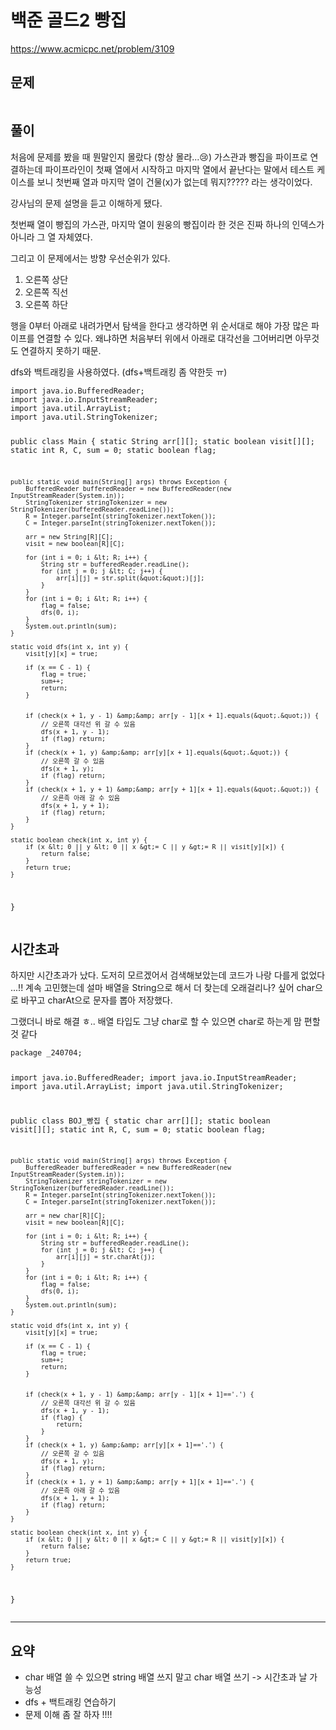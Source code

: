 <h1 id="백준-골드2-빵집">백준 골드2 빵집</h1>
<p><a href="https://www.acmicpc.net/problem/3109">https://www.acmicpc.net/problem/3109</a></p>
<h2 id="문제">문제</h2>
<p><img alt="" src="https://velog.velcdn.com/images/jhh0830/post/5525afbb-513e-450e-b3d9-1867ba29a82e/image.png" /></p>
<h2 id="풀이">풀이</h2>
<p>처음에 문제를 봤을 때 뭔말인지 몰랐다 (항상 몰라...😢)
가스관과 빵집을 파이프로 연결하는데 파이프라인이 첫째 열에서 시작하고 마지막 열에서 끝난다는 말에서 테스트 케이스를 보니 첫번째 열과 마지막 열이 건물(x)가 없는데 뭐지????? 라는 생각이었다.</p>
<p>강사님의 문제 설명을 듣고 이해하게 됐다.</p>
<p>첫번째 열이 빵집의 가스관, 마지막 열이 원웅의 빵집이라 한 것은 진짜 하나의 인덱스가 아니라 그 열 자체였다.</p>
<p>그리고 이 문제에서는 방향 우선순위가 있다.</p>
<ol>
<li>오른쪽 상단</li>
<li>오른쪽 직선</li>
<li>오른쪽 하단</li>
</ol>
<p>행을 0부터 아래로 내려가면서 탐색을 한다고 생각하면 위 순서대로 해야 가장 많은 파이프를 연결할 수 있다.
왜냐하면 처음부터 위에서 아래로 대각선을 그어버리면 아무것도 연결하지 못하기 때문.</p>
<p>dfs와 백트래킹을 사용하였다.
(dfs+백트래킹 좀 약한듯 ㅠ)</p>
<pre><code class="language-java">import java.io.BufferedReader;
import java.io.InputStreamReader;
import java.util.ArrayList;
import java.util.StringTokenizer;

public class Main {
    static String arr[][];
    static boolean visit[][];
    static int R, C, sum = 0;
    static boolean flag;

    public static void main(String[] args) throws Exception {
        BufferedReader bufferedReader = new BufferedReader(new InputStreamReader(System.in));
        StringTokenizer stringTokenizer = new StringTokenizer(bufferedReader.readLine());
        R = Integer.parseInt(stringTokenizer.nextToken());
        C = Integer.parseInt(stringTokenizer.nextToken());

        arr = new String[R][C];
        visit = new boolean[R][C];

        for (int i = 0; i &lt; R; i++) {
            String str = bufferedReader.readLine();
            for (int j = 0; j &lt; C; j++) {
                arr[i][j] = str.split(&quot;&quot;)[j];
            }
        }
        for (int i = 0; i &lt; R; i++) {
            flag = false;
            dfs(0, i);
        }
        System.out.println(sum);
    }

    static void dfs(int x, int y) {
        visit[y][x] = true;

        if (x == C - 1) {
            flag = true;
            sum++;
            return;
        }


        if (check(x + 1, y - 1) &amp;&amp; arr[y - 1][x + 1].equals(&quot;.&quot;)) {
            // 오른쪽 대각선 위 갈 수 있음
            dfs(x + 1, y - 1);
            if (flag) return;
        }
        if (check(x + 1, y) &amp;&amp; arr[y][x + 1].equals(&quot;.&quot;)) {
            // 오른쪽 갈 수 있음
            dfs(x + 1, y);
            if (flag) return;
        }
        if (check(x + 1, y + 1) &amp;&amp; arr[y + 1][x + 1].equals(&quot;.&quot;)) {
            // 오른족 아래 갈 수 있음
            dfs(x + 1, y + 1);
            if (flag) return;
        }
    }

    static boolean check(int x, int y) {
        if (x &lt; 0 || y &lt; 0 || x &gt;= C || y &gt;= R || visit[y][x]) {
            return false;
        }
        return true;
    }
}</code></pre>
<h2 id="시간초과">시간초과</h2>
<p>하지만 시간초과가 났다.
도저히 모르겠어서 검색해보았는데 코드가 나랑 다를게 없었다 ...!!
계속 고민했는데 설마 배열을 String으로 해서 더 찾는데 오래걸리나? 싶어 char으로 바꾸고 charAt으로 문자를 뽑아 저장했다.</p>
<p>그랬더니 바로 해결 ㅎ..
배열 타입도 그냥 char로 할 수 있으면 char로 하는게 맘 편할 것 같다</p>
<pre><code class="language-java">package _240704;

import java.io.BufferedReader;
import java.io.InputStreamReader;
import java.util.ArrayList;
import java.util.StringTokenizer;

public class BOJ_빵집 {
    static char arr[][];
    static boolean visit[][];
    static int R, C, sum = 0;
    static boolean flag;

    public static void main(String[] args) throws Exception {
        BufferedReader bufferedReader = new BufferedReader(new InputStreamReader(System.in));
        StringTokenizer stringTokenizer = new StringTokenizer(bufferedReader.readLine());
        R = Integer.parseInt(stringTokenizer.nextToken());
        C = Integer.parseInt(stringTokenizer.nextToken());

        arr = new char[R][C];
        visit = new boolean[R][C];

        for (int i = 0; i &lt; R; i++) {
            String str = bufferedReader.readLine();
            for (int j = 0; j &lt; C; j++) {
                arr[i][j] = str.charAt(j);
            }
        }
        for (int i = 0; i &lt; R; i++) {
            flag = false;
            dfs(0, i);
        }
        System.out.println(sum);
    }

    static void dfs(int x, int y) {
        visit[y][x] = true;

        if (x == C - 1) {
            flag = true;
            sum++;
            return;
        }


        if (check(x + 1, y - 1) &amp;&amp; arr[y - 1][x + 1]=='.') {
            // 오른쪽 대각선 위 갈 수 있음
            dfs(x + 1, y - 1);
            if (flag) {
                return;
            }
        }
        if (check(x + 1, y) &amp;&amp; arr[y][x + 1]=='.') {
            // 오른쪽 갈 수 있음
            dfs(x + 1, y);
            if (flag) return;
        }
        if (check(x + 1, y + 1) &amp;&amp; arr[y + 1][x + 1]=='.') {
            // 오른족 아래 갈 수 있음
            dfs(x + 1, y + 1);
            if (flag) return;
        }
    }

    static boolean check(int x, int y) {
        if (x &lt; 0 || y &lt; 0 || x &gt;= C || y &gt;= R || visit[y][x]) {
            return false;
        }
        return true;
    }
}</code></pre>
<hr />
<h2 id="요약">요약</h2>
<ul>
<li>char 배열 쓸 수 있으면 string 배열 쓰지 말고 char 배열 쓰기 -&gt; 시간초과 날 가능성</li>
<li>dfs + 백트래킹 연습하기</li>
<li>문제 이해 좀 잘 하자 !!!!</li>
</ul>